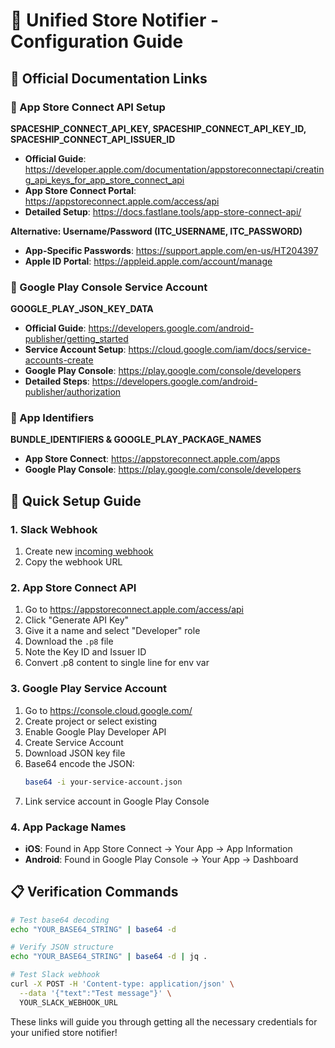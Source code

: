 # 📜 Unified Store Notifier - Configuration Guide

## 🔗 Official Documentation Links

### 🍎 App Store Connect API Setup
**SPACESHIP_CONNECT_API_KEY, SPACESHIP_CONNECT_API_KEY_ID, SPACESHIP_CONNECT_API_ISSUER_ID**
- **Official Guide**: https://developer.apple.com/documentation/appstoreconnectapi/creating_api_keys_for_app_store_connect_api
- **App Store Connect Portal**: https://appstoreconnect.apple.com/access/api
- **Detailed Setup**: https://docs.fastlane.tools/app-store-connect-api/

**Alternative: Username/Password (ITC_USERNAME, ITC_PASSWORD)**
- **App-Specific Passwords**: https://support.apple.com/en-us/HT204397
- **Apple ID Portal**: https://appleid.apple.com/account/manage

### 🤖 Google Play Console Service Account
**GOOGLE_PLAY_JSON_KEY_DATA**
- **Official Guide**: https://developers.google.com/android-publisher/getting_started
- **Service Account Setup**: https://cloud.google.com/iam/docs/service-accounts-create
- **Google Play Console**: https://play.google.com/console/developers
- **Detailed Steps**: https://developers.google.com/android-publisher/authorization

### 📱 App Identifiers
**BUNDLE_IDENTIFIERS & GOOGLE_PLAY_PACKAGE_NAMES**
- **App Store Connect**: https://appstoreconnect.apple.com/apps
- **Google Play Console**: https://play.google.com/console/developers

## 🔧 Quick Setup Guide

### 1. Slack Webhook
1. Create new [incoming webhook](https://appikworkspace.slack.com/marketplace/A0F7XDUAZ-incoming-webhooks)
2. Copy the webhook URL

### 2. App Store Connect API
1. Go to https://appstoreconnect.apple.com/access/api
2. Click "Generate API Key"
3. Give it a name and select "Developer" role
4. Download the `.p8` file
5. Note the Key ID and Issuer ID
6. Convert .p8 content to single line for env var

### 3. Google Play Service Account
1. Go to https://console.cloud.google.com/
2. Create project or select existing
3. Enable Google Play Developer API
4. Create Service Account
5. Download JSON key file
6. Base64 encode the JSON:
   ```bash
   base64 -i your-service-account.json
   ```
7. Link service account in Google Play Console

### 4. App Package Names
- **iOS**: Found in App Store Connect → Your App → App Information
- **Android**: Found in Google Play Console → Your App → Dashboard

## 📋 Verification Commands

```bash
# Test base64 decoding
echo "YOUR_BASE64_STRING" | base64 -d

# Verify JSON structure
echo "YOUR_BASE64_STRING" | base64 -d | jq .

# Test Slack webhook
curl -X POST -H 'Content-type: application/json' \
  --data '{"text":"Test message"}' \
  YOUR_SLACK_WEBHOOK_URL
```

These links will guide you through getting all the necessary credentials for your unified store notifier!
